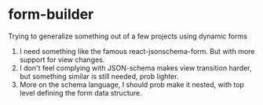 # form-builder
Trying to generalize something out of a few projects using dynamic forms

1. I need something like the famous react-jsonschema-form. But with more support for view changes.
2. I don't feel complying with JSON-schema makes view transition harder, but something similar is still needed, prob lighter.
3. More on the schema language, I should prob make it nested, with top level defining the form data structure.

